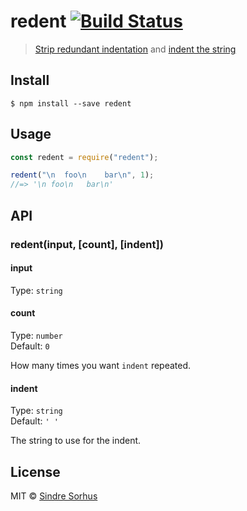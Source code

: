 # redent [![Build Status](https://travis-ci.org/sindresorhus/redent.svg?branch=master)](https://travis-ci.org/sindresorhus/redent)

> [Strip redundant indentation](https://github.com/sindresorhus/strip-indent) and [indent the string](https://github.com/sindresorhus/indent-string)

## Install

```
$ npm install --save redent
```

## Usage

```js
const redent = require("redent");

redent("\n  foo\n    bar\n", 1);
//=> '\n foo\n   bar\n'
```

## API

### redent(input, [count], [indent])

#### input

Type: `string`

#### count

Type: `number`  
Default: `0`

How many times you want `indent` repeated.

#### indent

Type: `string`  
Default: `' '`

The string to use for the indent.

## License

MIT © [Sindre Sorhus](http://sindresorhus.com)
